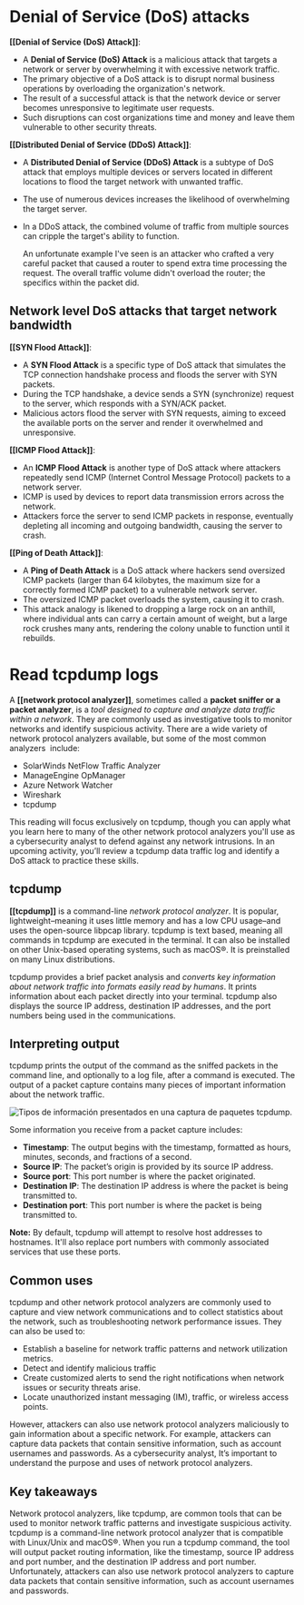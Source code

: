 # Denial of Service (DoS) attacks

**[[Denial of Service (DoS) Attack]]**:
- A **Denial of Service (DoS) Attack** is a malicious attack that targets a network or server by overwhelming it with excessive network traffic.
- The primary objective of a DoS attack is to disrupt normal business operations by overloading the organization's network.
- The result of a successful attack is that the network device or server becomes unresponsive to legitimate user requests.
- Such disruptions can cost organizations time and money and leave them vulnerable to other security threats.

**[[Distributed Denial of Service (DDoS) Attack]]**:
- A **Distributed Denial of Service (DDoS) Attack** is a subtype of DoS attack that employs multiple devices or servers located in different locations to flood the target network with unwanted traffic.
- The use of numerous devices increases the likelihood of overwhelming the target server.
- In a DDoS attack, the combined volume of traffic from multiple sources can cripple the target's ability to function.
  
  An unfortunate example I've seen is an attacker who crafted a very careful packet that caused a router to spend extra time processing the request. The overall traffic volume didn't overload the router; the specifics within the packet did. 

## Network level DoS attacks that target network bandwidth

**[[SYN Flood Attack]]**:
- A **SYN Flood Attack** is a specific type of DoS attack that simulates the TCP connection handshake process and floods the server with SYN packets.
- During the TCP handshake, a device sends a SYN (synchronize) request to the server, which responds with a SYN/ACK packet.
- Malicious actors flood the server with SYN requests, aiming to exceed the available ports on the server and render it overwhelmed and unresponsive.

**[[ICMP Flood Attack]]**:
- An **ICMP Flood Attack** is another type of DoS attack where attackers repeatedly send ICMP (Internet Control Message Protocol) packets to a network server.
- ICMP is used by devices to report data transmission errors across the network.
- Attackers force the server to send ICMP packets in response, eventually depleting all incoming and outgoing bandwidth, causing the server to crash.

**[[Ping of Death Attack]]**:
- A **Ping of Death Attack** is a DoS attack where hackers send oversized ICMP packets (larger than 64 kilobytes, the maximum size for a correctly formed ICMP packet) to a vulnerable network server.
- The oversized ICMP packet overloads the system, causing it to crash.
- This attack analogy is likened to dropping a large rock on an anthill, where individual ants can carry a certain amount of weight, but a large rock crushes many ants, rendering the colony unable to function until it rebuilds.

# Read tcpdump logs

A **[[network protocol analyzer]]**, sometimes called a **packet sniffer or a packet analyzer**, is a *tool designed to capture and analyze data traffic within a network*. They are commonly used as investigative tools to monitor networks and identify suspicious activity. There are a wide variety of network protocol analyzers available, but some of the most common analyzers  include:

- SolarWinds NetFlow Traffic Analyzer
- ManageEngine OpManager
- Azure Network Watcher
- Wireshark
- tcpdump

This reading will focus exclusively on tcpdump, though you can apply what you learn here to many of the other network protocol analyzers you'll use as a cybersecurity analyst to defend against any network intrusions. In an upcoming activity, you’ll review a tcpdump data traffic log and identify a DoS attack to practice these skills.

## tcpdump 

**[[tcpdump]]** is a command-line *network protocol analyzer*. It is popular, lightweight–meaning it uses little memory and has a low CPU usage–and uses the open-source libpcap library. tcpdump is text based, meaning all commands in tcpdump are executed in the terminal. It can also be installed on other Unix-based operating systems, such as macOS®. It is preinstalled on many Linux distributions.

tcpdump provides a brief packet analysis and *converts key information about network traffic into formats easily read by humans*. It prints information about each packet directly into your terminal. tcpdump also displays the source IP address, destination IP addresses, and the port numbers being used in the communications.

## Interpreting output

tcpdump prints the output of the command as the sniffed packets in the command line, and optionally to a log file, after a command is executed. The output of a packet capture contains many pieces of important information about the network traffic. 

![Tipos de información presentados en una captura de paquetes tcpdump.](https://d3c33hcgiwev3.cloudfront.net/imageAssetProxy.v1/B-PaECh0ToSFgBWpFczYZg_4896abe8c06443f08eec4dc003dcf8f1_image.png?expiry=1694476800000&hmac=ElB0J6NaT5AvUNAgzQlLb5I0h1yiU3RF8qifY5Tpuhw)

Some information you receive from a packet capture includes: 

- **Timestamp**: The output begins with the timestamp, formatted as hours, minutes, seconds, and fractions of a second.  
- **Source IP**: The packet’s origin is provided by its source IP address.
- **Source port**: This port number is where the packet originated.
- **Destination IP**: The destination IP address is where the packet is being transmitted to.
- **Destination port**: This port number is where the packet is being transmitted to.

**Note:** By default, tcpdump will attempt to resolve host addresses to hostnames. It'll also replace port numbers with commonly associated services that use these ports.

## Common uses

tcpdump and other network protocol analyzers are commonly used to capture and view network communications and to collect statistics about the network, such as troubleshooting network performance issues. They can also be used to:

- Establish a baseline for network traffic patterns and network utilization metrics.
- Detect and identify malicious traffic
- Create customized alerts to send the right notifications when network issues or security threats arise.
- Locate unauthorized instant messaging (IM), traffic, or wireless access points.

However, attackers can also use network protocol analyzers maliciously to gain information about a specific network. For example, attackers can capture data packets that contain sensitive information, such as account usernames and passwords. As a cybersecurity analyst, It’s important to understand the purpose and uses of network protocol analyzers. 

## Key takeaways

Network protocol analyzers, like tcpdump, are common tools that can be used to monitor network traffic patterns and investigate suspicious activity. tcpdump is a command-line network protocol analyzer that is compatible with Linux/Unix and macOS®. When you run a tcpdump command, the tool will output packet routing information, like the timestamp, source IP address and port number, and the destination IP address and port number. Unfortunately, attackers can also use network protocol analyzers to capture data packets that contain sensitive information, such as account usernames and passwords.